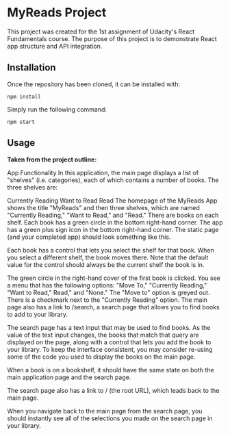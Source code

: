 # MyReads Project
This project was created for the 1st assignment of Udacity's React Fundamentals course. The purpose of this project is to demonstrate React app structure and API integration.

## Installation
Once the repository has been cloned, it can be installed with:
```
npm install
```
Simply run the following command:
```
npm start
```

## Usage
**Taken from the project outline:**

App Functionality
In this application, the main page displays a list of "shelves" (i.e. categories), each of which contains a number of books. The three shelves are:

Currently Reading
Want to Read
Read
The homepage of the MyReads App shows the title "MyReads" and then three shelves, which are named "Currently Reading," "Want to Read," and "Read." There are books on each shelf. Each book has a green circle in the bottom right-hand corner. The app has a green plus sign icon in the bottom right-hand corner.
The static page (and your completed app) should look something like this.

Each book has a control that lets you select the shelf for that book. When you select a different shelf, the book moves there. Note that the default value for the control should always be the current shelf the book is in.

The green circle in the right-hand cover of the first book is clicked. You see a menu that has the following options: "Move To," "Currently Reading," "Want to Read," Read," and "None." The "Move to" option is greyed out. There is a checkmark next to the "Currently Reading" option.
The main page also has a link to /search, a search page that allows you to find books to add to your library.

The search page has a text input that may be used to find books. As the value of the text input changes, the books that match that query are displayed on the page, along with a control that lets you add the book to your library. To keep the interface consistent, you may consider re-using some of the code you used to display the books on the main page.


When a book is on a bookshelf, it should have the same state on both the main application page and the search page.


The search page also has a link to / (the root URL), which leads back to the main page.

When you navigate back to the main page from the search page, you should instantly see all of the selections you made on the search page in your library.
